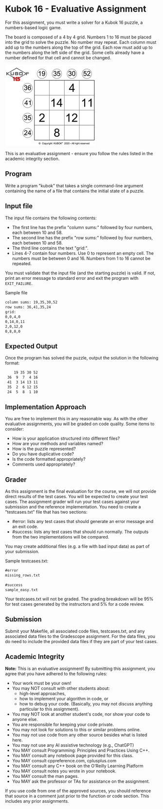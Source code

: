 # Kubok 16 - Evaluative Assignment

For this assignment, you must write a solver for a Kubok 16 puzzle,
a numbers-based logic game.

The board is composed of a 4 by 4 grid. Numbers 1 to 16 must be placed
into the grid to solve the puzzle. No number may repeat.  Each column must 
add up to the numbers along the top of the grid.  Each row must add up to 
the numbers along the left side of the grid. Some cells already have a
number defined for that cell and cannot be changed.

![Kubok 16 Puzzle](kubok.png)

This is an evaluative assignment - ensure you follow the rules listed in 
the academic integrity section.

## Program
Write a program "kubok" that takes a single command-line argument containing
the name of a file that contains the initial state of a puzzle.

## Input file
The input file contains the following contents:
- The first line has the prefix "column sums:" followed by four numbers,
  each between 10 and 58.
- The second line has the prefix "row sums:" followed by four numbers,
  each between 10 and 58.
- The third line contains the text "grid:".
- Lines 4-7 contain four numbers.  Use 0 to represent an empty cell.
  The numbers must be between 0 and 16.  Numbers from 1 to 16 cannot be
  repeated.

You must validate that the input file (and the starting puzzle)
is valid. If not, print an error message to standard error and exit the
program with `EXIT_FAILURE`.

Sample file
```
column sums: 19,35,30,52
row sums: 36,41,35,24
grid:
0,0,4,0
0,14,0,11
2,0,12,0
0,8,0,0
```

## Expected Output
Once the program has solved the puzzle, output the solution in the following
format:
```
    19 35 30 52
 36  9  7  4 16
 41  3 14 13 11
 35  2  6 12 15
 24  5  8  1 10
```

## Implementation Approach
You are free to implement this in any reasonable way.  As with the other 
evaluative assignments, you will be graded on code quality. Some items to 
consider:
- How is your application structured into different files?
- How are your methods and variables named?
- How is the puzzle represented?
- Do you have duplicative code?
- Is the code formatted appropriately?
- Comments used appropriately?

## Grader
As this assignment is the final evaluation for the course, we will not provide
direct results of the test cases. You will be expected to create your test 
cases. The assignment grader will run your test cases against your submission 
and the reference implementation. You need to create a "testcases.txt" file 
that has two sections:

- #error: lists any test cases that should generate an error message and 
  an exit code.
- #success: lists any test cases that should run normally.  The outputs from the 
  two implementations will be compared.

You may create additional files (e.g. a file with bad input data) as part of 
your submission.

Sample testcases.txt:
```
#error
missing_rows.txt

#success
sample_easy.txt
```

Your testcases.txt will not be graded.  The grading breakdown will be 95% for 
test cases generated by the instructors and 5% for a code review.

## Submission
Submit your Makefile, all associated code files, testcases.txt, and any 
associated data files to the Gradescope assignment. For the data files, you do 
need to include the provided data files if they are part of your test cases.


## Academic Integrity
**Note:** This is an evaluative assignment!  By submitting this assignment, 
you agree that you have adhered to the following rules:

- Your work must be your own!
- You may NOT consult with other students about:
  - high-level approaches,
  - how to implement your algorithm in code, or
  - how to debug your code.
  (Basically, you may not discuss anything particular to this assignment).
- You may NOT look at another student's code, nor show your code to anyone else.
- You are responsible for keeping your code private.
- You may not look for solutions to this or similar problems online.
- You may not use code from any other source besides what is listed here.
- You may not use any AI assistive technology (e.g., ChatGPT)
- You MAY consult Programming: Principles and Practices Using C++.
- You MAY consult any notebook page provided for this class.
- You MAY consult cppreference.com, cplusplus.com
-	You MAY consult any C++ book on the O'Reilly Learning Platform
-	You MAY consult notes you wrote in your notebook.
-	You MAY consult the man pages.
-	You MAY ask the professor or TAs for assistance on the assignment.

If you use code from one of the approved sources, you should reference that 
source in a comment just prior to the function or code section. 
This includes any prior assignments.
